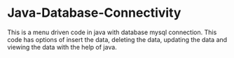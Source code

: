 # Java-Database-Connectivity
This is a menu driven code in java with database mysql connection.
This code has options of insert the data, deleting the data, updating the data and viewing the data with the help of java.

